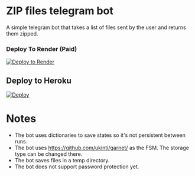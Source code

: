 # ZIP files telegram bot

A simple telegram bot that takes a list of files sent by the user and returns them zipped.

### Deploy To Render (Paid)

[![Deploy to Render](https://render.com/images/deploy-to-render-button.svg)](https://render.com/deploy?)



## Deploy to Heroku

[![Deploy](https://www.herokucdn.com/deploy/button.svg)](https://heroku.com/deploy?template=https://github.com/samadii/zip_files_bot)


# Notes

 - The bot uses dictionaries to save states so it's not persistent between runs. 
 - The bot uses https://github.com/ukinti/garnet/ as the FSM. The storage type can be changed there.
 - The bot saves files in a temp directory.
 - The bot does not support password protection yet.
